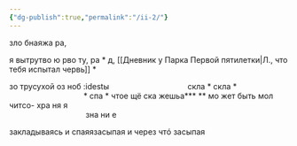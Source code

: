 ```yaml
---
{"dg-publish":true,"permalink":"/ii-2/"}
---
```


зло бнаяжа ра, 

я вытрутво ю рво ту, ра * д, [[Дневник у Парка Первой пятилетки\|Л., что тебя испытал червь]] * 

зо трусухой оз ноб :idestы
                                   скла * скла *
                                  * спа * чтое щё ска жешьа*** ** мо жет быть мол читсо-
хра ня я                                                                                                           зна ни е

закладываясь и спаяязасыпая и через чтó засыпая